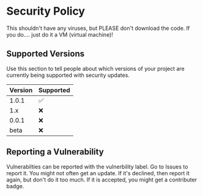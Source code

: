 # Security Policy
This shouldn't have any viruses, but PLEASE don't download the code. If you do.... just do it a VM (virtual machine)!
## Supported Versions

Use this section to tell people about which versions of your project are
currently being supported with security updates.

| Version | Supported          |
| ------- | ------------------ |
| 1.0.1   | :white_check_mark: |
| 1.x     | :x:                |
| 0.0.1   | :x:                |
| beta    | :x:                |

## Reporting a Vulnerability
Vulnerabilties can be reported with the vulnerbility label.
Go to Issues to report it. You might not often get an update. 
If it's declined, then report it again, but don't do it too much.
If it is accepted, you might get a contributer badge.
